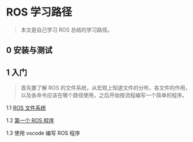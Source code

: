 # ROS 学习路径

> 本文是自己学习 ROS 总结的学习路径。

## 0 安装与测试



## 1 入门

> 首先要了解 ROS 的文件系统，从宏观上知道文件的分布，各文件的作用，以及各命令应该在哪个路径使用，之后开始按流程编写一个简单的程序。

1.1 [ROS 文件系统](file/1.1ROS文件系统.md)

1.2 [第一个 ROS 程序](file/1.2第一个ROS程序.md)

1.3 使用 vscode 编写 ROS 程序 

